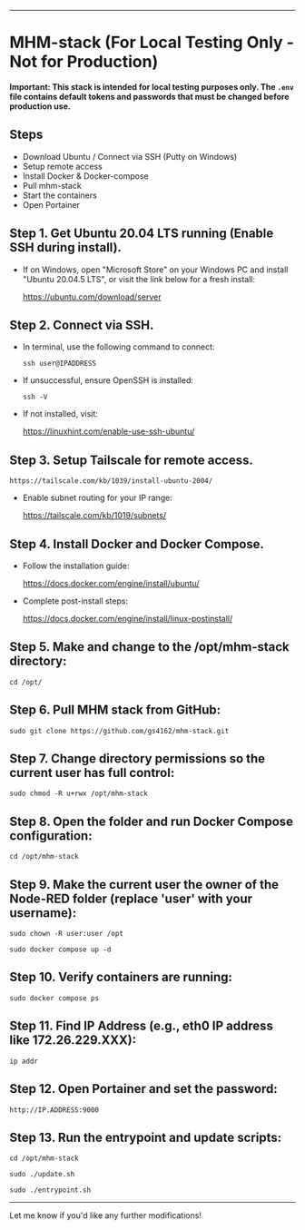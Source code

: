 
---

# MHM-stack (For Local Testing Only - Not for Production)

**Important: This stack is intended for local testing purposes only. The `.env` file contains default tokens and passwords that must be changed before production use.**

## Steps

+  Download Ubuntu / Connect via SSH (Putty on Windows)
+  Setup remote access 
+  Install Docker & Docker-compose
+ Pull mhm-stack
+ Start the containers
+ Open Portainer

## Step 1. Get Ubuntu 20.04 LTS running (Enable SSH during install).

+ If on Windows, open "Microsoft Store" on your Windows PC and install "Ubuntu 20.04.5 LTS", or visit the link below for a fresh install:

  https://ubuntu.com/download/server

## Step 2. Connect via SSH.

+ In terminal, use the following command to connect:
    ```
    ssh user@IPADDRESS
    ``` 
+  If unsuccessful, ensure OpenSSH is installed:
    ```
    ssh -V
    ```
+   If not installed, visit:

    https://linuxhint.com/enable-use-ssh-ubuntu/
    
## Step 3. Setup Tailscale for remote access.

    https://tailscale.com/kb/1039/install-ubuntu-2004/

+ Enable subnet routing for your IP range:

    https://tailscale.com/kb/1019/subnets/

## Step 4. Install Docker and Docker Compose.

+ Follow the installation guide:

    https://docs.docker.com/engine/install/ubuntu/

+ Complete post-install steps:

    https://docs.docker.com/engine/install/linux-postinstall/

## Step 5. Make and change to the /opt/mhm-stack directory:
```
cd /opt/
```
## Step 6. Pull MHM stack from GitHub:
```
sudo git clone https://github.com/gs4162/mhm-stack.git
```

## Step 7. Change directory permissions so the current user has full control:
```
sudo chmod -R u+rwx /opt/mhm-stack
```

## Step 8. Open the folder and run Docker Compose configuration:
```
cd /opt/mhm-stack
```
## Step 9. Make the current user the owner of the Node-RED folder (replace 'user' with your username):
```
sudo chown -R user:user /opt
```

```
sudo docker compose up -d
```

## Step 10. Verify containers are running:
```
sudo docker compose ps
```

## Step 11. Find IP Address (e.g., eth0 IP address like 172.26.229.XXX):
```
ip addr
```

## Step 12. Open Portainer and set the password:
```
http://IP.ADDRESS:9000
```

## Step 13. Run the entrypoint and update scripts:
```
cd /opt/mhm-stack
```

```
sudo ./update.sh 
```

```
sudo ./entrypoint.sh 
```

---

Let me know if you'd like any further modifications!
